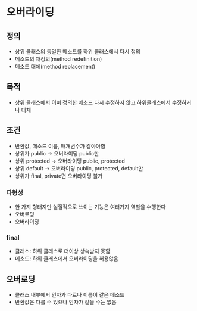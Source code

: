 # 오버라이딩

## 정의
- 상위 클래스의 동일한 메소드를 하위 클래스에서 다시 정의
- 메소드의 재정의(method redefinition)
- 메소드 대체(method replacement)

## 목적
- 상위 클래스에서 이미 정의한 메소드 다시 수정하지 않고 하위클래스에서 수정하거나 대체

## 조건
- 반환값, 메소드 이름, 매개변수가 같아야함
- 상위가 public -> 오버라이딩 public만
- 상위 protected -> 오버라이딩 public, protected
- 상위 default -> 오버라이딩 public, protected, default만
- 상위가 final, private면 오버라이딩 불가


### 다형성
- 한 가지 형태지만 실질적으로 쓰이는 기능은 여러가지 역할을 수행한다
- 오버로딩
- 오버라이딩

### final
- 클래스: 하위 클래스로 더이상 상속받지 못함
- 메소드: 하위 클래스에서 오버라이딩을 허용않음

## 오버로딩
- 클래스 내부에서 인자가 다르나 이름이 같은 메소드
- 반환값은 다를 수 있으나 인자가 같을 수는 없음